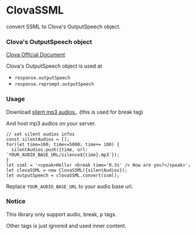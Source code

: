 # ClovaSSML

convert SSML to Clova's OutputSpeech object.

### Clova's OutputSpeech object

[Clova Official Document](https://clova-developers.line.biz/guide/CEK/References/CEK_API.md#message-fields-2)

Clova's OutputSpeech object is used at

* `response.outputSpeech`
* `response.reprompt.outputSpeech`


### Usage

Download [silent mp3 audios.](https://github.com/Arahabica/silent-mp3). (this is used for break tag)

And host mp3 audios on your server.

```
// set silent audios infos
const silentAudios = [];
for(let time=100; time<=5000; time+= 100) {
  silentAudios.push({time, url: `YOUR_AUDIO_BASE_URL/silence${time}.mp3`});
}
let ssml = '<speak>Hello! <break time='0.3s' /> How are you?</speak>';
let clovaSSML = new ClovaSSML({silentAudios});
let outputSpeech = clovaSSML.convert(ssml);
```

Replace `YOUR_AUDIO_BASE_URL` to your audio base url.

### Notice

This library only support audio, break, p tags.

Other tags is just ignored and used inner content.
